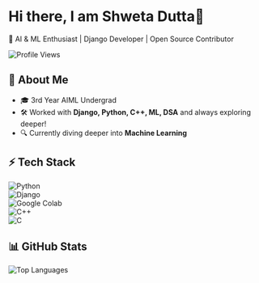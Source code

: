 # Hi there, I am Shweta Dutta👋
🚀 AI & ML Enthusiast | Django Developer | Open Source Contributor 

![Profile Views](https://komarev.com/ghpvc/?username=shwemax&color=blue) 

## 🌟 About Me  
- 🎓 3rd Year AIML Undergrad  
- 🛠️ Worked with **Django, Python, C++, ML, DSA** and always exploring deeper! 
- 🔍 Currently diving deeper into **Machine Learning**

## ⚡ Tech Stack  

![Python](https://img.shields.io/badge/Python-3776AB?style=for-the-badge&logo=python&logoColor=white)  
![Django](https://img.shields.io/badge/Django-092E20?style=for-the-badge&logo=django&logoColor=white)  
![Google Colab](https://img.shields.io/badge/Google%20Colab-F9AB00?style=for-the-badge&logo=googlecolab&logoColor=white)  
![C++](https://img.shields.io/badge/C++-00599C?style=for-the-badge&logo=c%2B%2B&logoColor=white)  
![C](https://img.shields.io/badge/C-A8B9CC?style=for-the-badge&logo=c&logoColor=white)  


## 📊 GitHub Stats    
![Top Languages](https://github-readme-stats.vercel.app/api/top-langs/?username=shwemax&layout=compact&theme=radical)  

<!--
**shweMax/shweMax** is a ✨ _special_ ✨ repository because its `README.md` (this file) appears on your GitHub profile.

Here are some ideas to get you started:

- 🔭 I’m currently working on ...
- 🌱 I’m currently learning ...
- 👯 I’m looking to collaborate on ...
- 🤔 I’m looking for help with ...
- 💬 Ask me about ...
- 📫 How to reach me: ...
- 😄 Pronouns: ...
- ⚡ Fun fact: ...
-->
